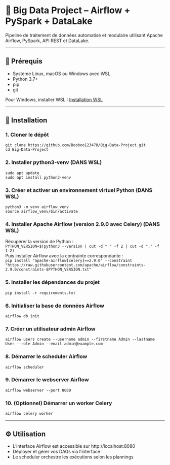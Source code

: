 # 🚀 Big Data Project – Airflow + PySpark + DataLake

Pipeline de traitement de données automatisé et modulaire utilisant Apache Airflow, PySpark, API REST et DataLake.

---

## 📁 Prérequis

- Système Linux, macOS ou Windows avec WSL  
- Python 3.7+  
- pip  
- git  

Pour Windows, installer WSL : [Installation WSL](https://learn.microsoft.com/fr-fr/windows/wsl/install)

---

## 🧱 Installation

### 1. Cloner le dépôt  
`git clone https://github.com/Booboo123478/Big-Data-Project.git`  
`cd Big-Data-Project`

### 2. Installer python3-venv (DANS WSL)
`sudo apt update`  
`sudo apt install python3-venv`

### 3. Créer et activer un environnement virtuel Python (DANS WSL)
`python3 -m venv airflow_venv`  
`source airflow_venv/bin/activate`

### 4. Installer Apache Airflow (version 2.9.0 avec Celery)  (DANS WSL)
Récupérer la version de Python :  
`PYTHON_VERSION=$(python3 --version | cut -d " " -f 2 | cut -d "." -f 1-2)`  
Puis installer Airflow avec la contrainte correspondante :  
`pip install "apache-airflow[celery]==2.9.0" --constraint "https://raw.githubusercontent.com/apache/airflow/constraints-2.9.0/constraints-$PYTHON_VERSION.txt"`

### 5. Installer les dépendances du projet 
`pip install -r requirements.txt`

### 6. Initialiser la base de données Airflow  
`airflow db init`

### 7. Créer un utilisateur admin Airflow  
`airflow users create --username admin --firstname Admin --lastname User --role Admin --email admin@example.com`

### 8. Démarrer le scheduler Airflow  
`airflow scheduler`

### 9. Démarrer le webserver Airflow  
`airflow webserver --port 8080`

### 10. (Optionnel) Démarrer un worker Celery  
`airflow celery worker`

---

## ⚙️ Utilisation

- L’interface Airflow est accessible sur http://localhost:8080  
- Déployer et gérer vos DAGs via l’interface  
- Le scheduler orchestre les exécutions selon les plannings
